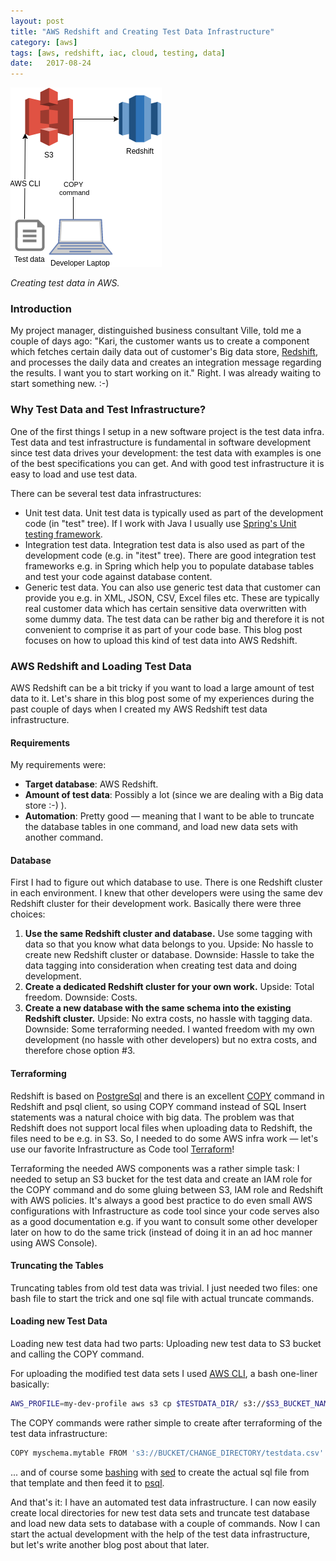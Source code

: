 ```yaml
---
layout: post
title: "AWS Redshift and Creating Test Data Infrastructure"
category: [aws]
tags: [aws, redshift, iac, cloud, testing, data]
date:	2017-08-24
---
```


![](/img/2017-08-24-aws-redshift-and-creating-test-data-infrastructure_img_1.png)

*Creating test data in AWS.*

### Introduction

My project manager, distinguished business consultant Ville, told me a couple of days ago: "Kari, the customer wants us to create a component which fetches certain daily data out of customer's Big data store, [Redshift](https://aws.amazon.com/documentation/redshift/), and processes the daily data and creates an integration message regarding the results. I want you to start working on it." Right. I was already waiting to start something new. :-)

### Why Test Data and Test Infrastructure?

One of the first things I setup in a new software project is the test data infra. Test data and test infrastructure is fundamental in software development since test data drives your development: the test data with examples is one of the best specifications you can get. And with good test infrastructure it is easy to load and use test data.

There can be several test data infrastructures:

* Unit test data. Unit test data is typically used as part of the development code (in "test" tree). If I work with Java I usually use [Spring's Unit testing framework](https://docs.spring.io/spring-framework/docs/current/spring-framework-reference/html/unit-testing.html).
* Integration test data. Integration test data is also used as part of the development code (e.g. in "itest" tree). There are good integration test frameworks e.g. in Spring which help you to populate database tables and test your code against database content.
* Generic test data. You can also use generic test data that customer can provide you e.g. in XML, JSON, CSV, Excel files etc. These are typically real customer data which has certain sensitive data overwritten with some dummy data. The test data can be rather big and therefore it is not convenient to comprise it as part of your code base. This blog post focuses on how to upload this kind of test data into AWS Redshift.

### AWS Redshift and Loading Test Data

AWS Redshift can be a bit tricky if you want to load a large amount of test data to it. Let's share in this blog post some of my experiences during the past couple of days when I created my AWS Redshift test data infrastructure.

#### Requirements

My requirements were:

* **Target database**: AWS Redshift.
* **Amount of test data**: Possibly a lot (since we are dealing with a Big data store :-) ).
* **Automation**: Pretty good — meaning that I want to be able to truncate the database tables in one command, and load new data sets with another command.

#### Database

First I had to figure out which database to use. There is one Redshift cluster in each environment. I knew that other developers were using the same dev Redshift cluster for their development work. Basically there were three choices:

1. **Use the same Redshift cluster and database.** Use some tagging with data so that you know what data belongs to you. Upside: No hassle to create new Redshift cluster or database. Downside: Hassle to take the data tagging into consideration when creating test data and doing development.
2. **Create a dedicated Redshift cluster for your own work.** Upside: Total freedom. Downside: Costs.
3. **Create a new database with the same schema into the existing Redshift cluster.** Upside: No extra costs, no hassle with tagging data. Downside: Some terraforming needed.
I wanted freedom with my own development (no hassle with other developers) but no extra costs, and therefore chose option #3.

#### Terraforming

Redshift is based on [PostgreSql](https://www.postgresql.org/) and there is an excellent [COPY](http://docs.aws.amazon.com/redshift/latest/dg/r_COPY.html) command in Redshift and psql client, so using COPY command instead of SQL Insert statements was a natural choice with big data. The problem was that Redshift does not support local files when uploading data to Redshift, the files need to be e.g. in S3. So, I needed to do some AWS infra work — let's use our favorite Infrastructure as Code tool [Terraform](https://www.terraform.io/)!

Terraforming the needed AWS components was a rather simple task: I needed to setup an S3 bucket for the test data and create an IAM role for the COPY command and do some gluing between S3, IAM role and Redshift with AWS policies. It's always a good best practice to do even small AWS configurations with Infrastructure as code tool since your code serves also as a good documentation e.g. if you want to consult some other developer later on how to do the same trick (instead of doing it in an ad hoc manner using AWS Console).

#### Truncating the Tables

Truncating tables from old test data was trivial. I just needed two files: one bash file to start the trick and one sql file with actual truncate commands.

#### Loading new Test Data

Loading new test data had two parts: Uploading new test data to S3 bucket and calling the COPY command.

For uploading the modified test data sets I used [AWS CLI](https://aws.amazon.com/cli/), a bash one-liner basically: 

```bash
AWS_PROFILE=my-dev-profile aws s3 cp $TESTDATA_DIR/ s3://$S3_BUCKET_NAME/$TESTDATA_DIR/ — recursive — exclude "*" — include "*.csv"
```

The COPY commands were rather simple to create after terraforming of the test data infrastructure:

```bash
COPY myschema.mytable FROM 's3://BUCKET/CHANGE_DIRECTORY/testdata.csv' iam_role 'arn:aws:iam::99999999999:role/my-redshift-copycommand-role' DELIMITER '\t' NULL AS '<null>';
```

... and of course some [bashing](https://en.wikipedia.org/wiki/Bash_%28Unix_shell%29) with [sed](https://en.wikipedia.org/wiki/Sed) to create the actual sql file from that template and then feed it to [psql](http://postgresguide.com/utilities/psql.html).

And that's it: I have an automated test data infrastructure. I can now easily create local directories for new test data sets and truncate test database and load new data sets to database with a couple of commands. Now I can start the actual development with the help of the test data infrastructure, but let's write another blog post about that later.
